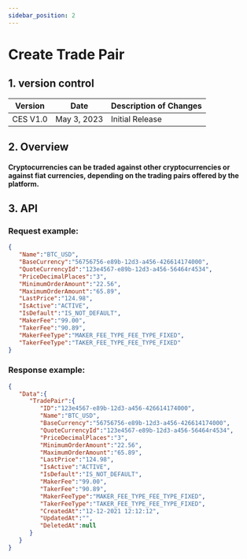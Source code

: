 ```yaml
---
sidebar_position: 2
---
```


# Create Trade Pair

## 1. version control

| Version  | Date        | Description of Changes |
| -------- | ----------- | ---------------------- |
| CES V1.0 | May 3, 2023 | Initial Release        |

## 2. Overview

#### Cryptocurrencies can be traded against other cryptocurrencies or against fiat currencies, depending on the trading pairs offered by the platform.

## 3. API

### Request example:

```json
{
   "Name":"BTC_USD",
   "BaseCurrency":"56756756-e89b-12d3-a456-426614174000",
   "QuoteCurrencyId":"123e4567-e89b-12d3-a456-56464r4534",
   "PriceDecimalPlaces":"3",
   "MinimumOrderAmount":"22.56",
   "MaximumOrderAmount":"65.89",
   "LastPrice":"124.98",
   "IsActive":"ACTIVE",
   "IsDefault":"IS_NOT_DEFAULT",
   "MakerFee":"99.00",
   "TakerFee":"90.89",
   "MakerFeeType":"MAKER_FEE_TYPE_FEE_TYPE_FIXED",
   "TakerFeeType":"TAKER_FEE_TYPE_FEE_TYPE_FIXED"
}
```

### Response example:

```json
{
   "Data":{
      "TradePair":{
         "ID":"123e4567-e89b-12d3-a456-426614174000",
         "Name":"BTC_USD",
         "BaseCurrency":"56756756-e89b-12d3-a456-426614174000",
         "QuoteCurrencyId":"123e4567-e89b-12d3-a456-56464r4534",
         "PriceDecimalPlaces":"3",
         "MinimumOrderAmount":"22.56",
         "MaximumOrderAmount":"65.89",
         "LastPrice":"124.98",
         "IsActive":"ACTIVE",
         "IsDefault":"IS_NOT_DEFAULT",
         "MakerFee":"99.00",
         "TakerFee":"90.89",
         "MakerFeeType":"MAKER_FEE_TYPE_FEE_TYPE_FIXED",
         "TakerFeeType":"TAKER_FEE_TYPE_FEE_TYPE_FIXED",
         "CreatedAt":"12-12-2021 12:12:12",
         "UpdatedAt":"",
         "DeletedAt":null
      }
   }
}
```
